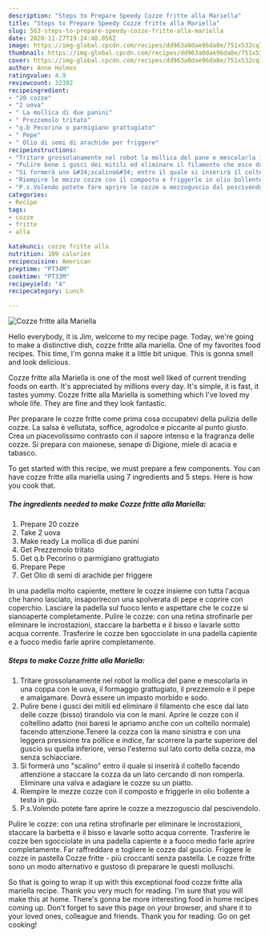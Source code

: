 ```yaml
---
description: "Steps to Prepare Speedy Cozze fritte alla Mariella"
title: "Steps to Prepare Speedy Cozze fritte alla Mariella"
slug: 563-steps-to-prepare-speedy-cozze-fritte-alla-mariella
date: 2020-11-27T19:24:48.056Z
image: https://img-global.cpcdn.com/recipes/dd963a0dae96da8e/751x532cq70/cozze-fritte-alla-mariella-recipe-main-photo.jpg
thumbnail: https://img-global.cpcdn.com/recipes/dd963a0dae96da8e/751x532cq70/cozze-fritte-alla-mariella-recipe-main-photo.jpg
cover: https://img-global.cpcdn.com/recipes/dd963a0dae96da8e/751x532cq70/cozze-fritte-alla-mariella-recipe-main-photo.jpg
author: Anne Holmes
ratingvalue: 4.9
reviewcount: 32392
recipeingredient:
- "20 cozze"
- "2 uova"
- " La mollica di due panini"
- " Prezzemolo tritato"
- "q.b Pecorino o parmigiano grattugiato"
- " Pepe"
- " Olio di semi di arachide per friggere"
recipeinstructions:
- "Tritare grossolanamente nel robot la mollica del pane e mescolarla in una coppa con le uova, il formaggio grattugiato, il prezzemolo e il pepe e amalgamare. Dovrà essere un impasto morbido e sodo."
- "Pulire bene i gusci dei mitili ed eliminare il filamento che esce dal lato delle cozze (bisso) tirandolo via con le mani. Aprire le cozze con il coltellino adatto (noi baresi le apriamo anche con un coltello normale) facendo attenzione.Tenere la cozza con la mano sinistra e con una leggera pressione tra pollice e indice, far scorrere la parte superiore del guscio su quella inferiore, verso l&#39;esterno sul lato corto della cozza, ma senza schiacciare."
- "Si formerà uno &#34;scalino&#34; entro il quale si inserirà il coltello facendo attenzione a staccare la cozza da un lato cercando di non romperla. Eliminare una valva e adagiare le cozze su un piatto."
- "Riempire le mezze cozze con il composto e friggerle in olio bollente a testa in giù."
- "P.s.Volendo potete fare aprire le cozze a mezzoguscio dal pescivendolo."
categories:
- Recipe
tags:
- cozze
- fritte
- alla

katakunci: cozze fritte alla 
nutrition: 109 calories
recipecuisine: American
preptime: "PT34M"
cooktime: "PT33M"
recipeyield: "4"
recipecategory: Lunch

---
```



![Cozze fritte alla Mariella](https://img-global.cpcdn.com/recipes/dd963a0dae96da8e/751x532cq70/cozze-fritte-alla-mariella-recipe-main-photo.jpg)

Hello everybody, it is Jim, welcome to my recipe page. Today, we're going to make a distinctive dish, cozze fritte alla mariella. One of my favorites food recipes. This time, I'm gonna make it a little bit unique. This is gonna smell and look delicious.

Cozze fritte alla Mariella is one of the most well liked of current trending foods on earth. It's appreciated by millions every day. It's simple, it is fast, it tastes yummy. Cozze fritte alla Mariella is something which I've loved my whole life. They are fine and they look fantastic.

Per preparare le cozze fritte come prima cosa occupatevi della pulizia delle cozze. La salsa è vellutata, soffice, agrodolce e piccante al punto giusto. Crea un piacevolissimo contrasto con il sapore intenso e la fragranza delle cozze. Si prepara con maionese, senape di Digione, miele di acacia e tabasco.


To get started with this recipe, we must prepare a few components. You can have cozze fritte alla mariella using 7 ingredients and 5 steps. Here is how you cook that.

<!--inarticleads1-->

##### The ingredients needed to make Cozze fritte alla Mariella:

1. Prepare 20 cozze
1. Take 2 uova
1. Make ready  La mollica di due panini
1. Get  Prezzemolo tritato
1. Get q.b Pecorino o parmigiano grattugiato
1. Prepare  Pepe
1. Get  Olio di semi di arachide per friggere


In una padella molto capiente, mettere le cozze insieme con tutta l&#39;acqua che hanno lasciato, insaporirecon una spolverata di pepe e coprire con coperchio. Lasciare la padella sul fuoco lento e aspettare che le cozze si sianoaperte completamente. Pulire le cozze: con una retina strofinarle per eliminare le incrostazioni, staccare la barbetta e il bisso e lavarle sotto acqua corrente. Trasferire le cozze ben sgocciolate in una padella capiente e a fuoco medio farle aprire completamente. 

<!--inarticleads2-->

##### Steps to make Cozze fritte alla Mariella:

1. Tritare grossolanamente nel robot la mollica del pane e mescolarla in una coppa con le uova, il formaggio grattugiato, il prezzemolo e il pepe e amalgamare. Dovrà essere un impasto morbido e sodo.
1. Pulire bene i gusci dei mitili ed eliminare il filamento che esce dal lato delle cozze (bisso) tirandolo via con le mani. Aprire le cozze con il coltellino adatto (noi baresi le apriamo anche con un coltello normale) facendo attenzione.Tenere la cozza con la mano sinistra e con una leggera pressione tra pollice e indice, far scorrere la parte superiore del guscio su quella inferiore, verso l&#39;esterno sul lato corto della cozza, ma senza schiacciare.
1. Si formerà uno &#34;scalino&#34; entro il quale si inserirà il coltello facendo attenzione a staccare la cozza da un lato cercando di non romperla. Eliminare una valva e adagiare le cozze su un piatto.
1. Riempire le mezze cozze con il composto e friggerle in olio bollente a testa in giù.
1. P.s.Volendo potete fare aprire le cozze a mezzoguscio dal pescivendolo.


Pulire le cozze: con una retina strofinarle per eliminare le incrostazioni, staccare la barbetta e il bisso e lavarle sotto acqua corrente. Trasferire le cozze ben sgocciolate in una padella capiente e a fuoco medio farle aprire completamente. Far raffreddare e togliere le cozze dal guscio. Friggere le cozze in pastella Cozze fritte - più croccanti senza pastella. Le cozze fritte sono un modo alternativo e gustoso di preparare le questi molluschi. 

So that is going to wrap it up with this exceptional food cozze fritte alla mariella recipe. Thank you very much for reading. I'm sure that you will make this at home. There's gonna be more interesting food in home recipes coming up. Don't forget to save this page on your browser, and share it to your loved ones, colleague and friends. Thank you for reading. Go on get cooking!
